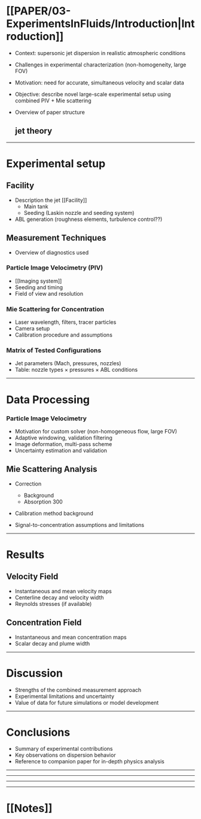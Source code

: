 # [[PAPER/03-ExperimentsInFluids/Introduction|Introduction]]

- Context: supersonic jet dispersion in realistic atmospheric conditions
- Challenges in experimental characterization (non-homogeneity, large FOV)
- Motivation: need for accurate, simultaneous velocity and scalar data
- Objective: describe novel large-scale experimental setup using combined PIV + Mie scattering
- Overview of paper structure

	## jet theory
---
# Experimental setup
##  Facility

- Description the jet [[Facility]]
	- Main tank
	- Seeding (Laskin nozzle and seeding system) 
- ABL generation (roughness elements, turbulence control??)

## Measurement Techniques
- Overview of diagnostics used
### Particle Image Velocimetry (PIV)
- [[Imaging system]]
- Seeding and timing
- Field of view and resolution
### Mie Scattering for Concentration
- Laser wavelength, filters, tracer particles
- Camera setup
- Calibration procedure and assumptions
### Matrix of Tested Configurations
- Jet parameters (Mach, pressures, nozzles)
- Table: nozzle types × pressures × ABL conditions
---
# Data Processing

### Particle Image Velocimetry

- Motivation for custom solver (non-homogeneous flow, large FOV)
- Adaptive windowing, validation filtering
- Image deformation, multi-pass scheme
- Uncertainty estimation and validation
## Mie Scattering Analysis

- Correction
	- Background 
	- Absorption  300

- Calibration method background
 
- Signal-to-concentration assumptions and limitations

---

# Results

## Velocity Field

- Instantaneous and mean velocity maps
- Centerline decay and velocity width
- Reynolds stresses (if available)
## Concentration Field

- Instantaneous and mean concentration maps
- Scalar decay and plume width

---

# Discussion

- Strengths of the combined measurement approach
- Experimental limitations and uncertainty
- Value of data for future simulations or model development

---
# Conclusions

- Summary of experimental contributions
- Key observations on dispersion behavior
- Reference to companion paper for in-depth physics analysis
---
---
---
---
# [[Notes]]

